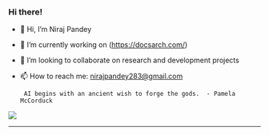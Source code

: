 ### Hi there!
- 👋 Hi, I’m Niraj Pandey 
- 🌱 I’m currently working on (https://docsarch.com/)
- 💞️ I’m looking to collaborate on research and development projects
- 📫 How to reach me: nirajpandey283@gmail.com

       AI begins with an ancient wish to forge the gods.  - Pamela McCorduck
 


![](https://komarev.com/ghpvc/?username=nirazp1&style=flat-square)

---

